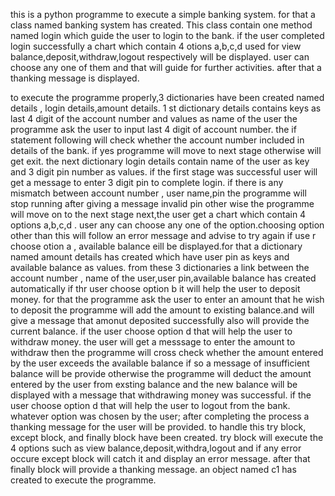 this is a python programme to execute a simple banking system.
for that a class named banking system has created.
This class contain one method named login which guide the user to login to the bank.
if the user completed login successfully a chart which contain 4 otions a,b,c,d used for view balance,deposit,withdraw,logout respectively will be displayed.
user can choose any one of them and that will guide for further activities.
after that a thanking message is displayed.

to execute the programme properly,3 dictionaries have been created named details , login details,amount details.
1 st dictionary details contains keys as last 4 digit of the account number and values as name of the user
the programme ask the user to input last 4 digit of account number. 
the if statement following will check whether the account number included in details of the bank.
if yes programme will move to next stage otherwise will get exit.
the next dictionary login details contain name of the user as key and 3 digit pin number as values.
if the first stage was successful user will get a message to enter 3 digit pin to complete login.
if there is any mismatch between account number , user name,pin the programme will stop running after giving a message invalid pin
other wise the programme will move on to the next stage
next,the user get a chart which contain 4 options a,b,c,d .
user any can choose any one of the option.choosing option other than this will follow an error message and advise to try again
if use r choose otion a , available balance eill be displayed.for that a dictionary named amount details has created which have user pin as keys and available balance as values.
from these 3 dictionaries a link between the account number , name of the user,user pin,available balance has created automatically
if thr user choose option b it will help the user to deposit money.
for that the programme ask the user to enter an amount that he wish to deposit
the programme will add the amount to existing balance.and will give a message that amonut deposited successfully also will provide the current balance.
if the user choose option d that will help the user to withdraw money.
the user will get a messsage to enter the amount to withdraw
then the programme will cross check whether the amount entered by the user exceeds the available balance
if so a message of insufficient balance will be provide
otherwise the programme will deduct the amount entered by the user from exsting balance and the new balance will be displayed with a message that withdrawing money was successful.
if the user choose option d that will help the user to logout from the bank.
whatever option was chosen by the user; after completing the process a thanking message for the user will be provided.
to handle this try block, except block, and finally block have been created.
try block will execute the 4 options such as view balance,deposit,withdra,logout and
if any error occure except block will catch it and display an error message.
after that finally block will provide a thanking message.
an object named c1 has created to execute the programme.

